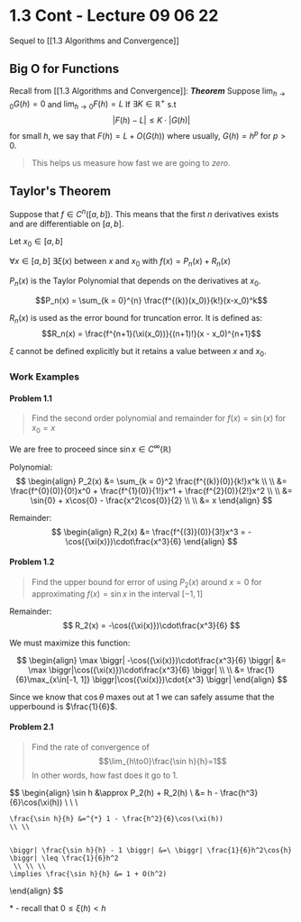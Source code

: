 # 1.3 Cont - Lecture 09 06 22
Sequel to [[1.3 Algorithms and Convergence]]

## Big O for **Functions**
Recall from [[1.3 Algorithms and Convergence]]:
***Theorem***
Suppose $\lim_{h\to0}G(h)=0$ and $\lim_{h\to0}F(h) = L$ If $\exists K\in\mathbb{R}^+$ s.t 
$$
\biggr| F(h) - L \biggr| \leq K\cdot|G(h)|
$$
for small $h$, we say that $F(h) = L + O(G(h))$ where usually, $G(h) = h^p$ for $p\gt0$. 

> This helps us measure how fast we are going to *zero*. 

## Taylor's Theorem
Suppose that $f\in C^n([a, b])$. This means that the first $n$ derivatives exists and are differentiable on $[a, b]$. 

Let $x_0 \in [a, b]$

$\forall x\in[a, b]\ \exists\xi(x)$ between $x$ and $x_0$ with $f(x) = P_n(x) + R_n(x)$

$P_n(x)$ is the Taylor Polynomial that depends on the derivatives at $x_0$.

$$P_n(x) = \sum_{k = 0}^{n} \frac{f^{(k)}(x_0)}{k!}(x-x_0)^k$$

$R_n(x)$ is used as the error bound for truncation error. It is defined as:
$$R_n(x) = \frac{f^{n+1}(\xi(x_0))}{(n+1)!}(x - x_0)^{n+1}$$

$\xi$ cannot be defined explicitly but it retains a value between $x$ and $x_0$. 

### Work Examples
#### Problem 1.1
> Find the second order polynomial and remainder for $f(x) = \sin(x)$ for $x_0 = x$

We are free to proceed since $\sin{x} \in C^{\infty}(\mathbb{R})$

Polynomial:
$$
\begin{align}
	P_2(x) &= \sum_{k = 0}^2 \frac{f^{(k)}(0)}{k!}x^k \\ \\
		   &= \frac{f^{0}(0)}{0!}x^0 + \frac{f^{1}(0)}{1!}x^1 + \frac{f^{2}(0)}{2!}x^2 \\ \\ 
		   &= \sin{0} + x\cos{0} - \frac{x^2\cos{0}}{2} \\ \\ 
		   &= x
\end{align}
$$

Remainder:
$$
\begin{align}
	R_2(x) &= \frac{f^{(3)}(0)}{3!}x^3 = -\cos({\xi(x)})\cdot\frac{x^3}{6}
\end{align}
$$

#### Problem 1.2
> Find the upper bound for error of using $P_2(x)$ around $x = 0$ for approximating $f(x) = \sin x$ in the interval $[-1, 1]$

Remainder: 
$$
R_2(x) = -\cos({\xi(x)})\cdot\frac{x^3}{6}
$$

We must maximize this function:

$$
\begin{align}
	\max \biggr| -\cos({\xi(x)})\cdot\frac{x^3}{6} \biggr| &= \max \biggr|\cos({\xi(x)})\cdot\frac{x^3}{6} \biggr| \\ \\
	&= \frac{1}{6}\max_{x\in[-1, 1]} \biggr|\cos({\xi(x)})\cdot{x^3} \biggr|
\end{align}
$$

Since we know that $\cos \theta$ maxes out at $1$ we can safely assume that the upperbound is $\frac{1}{6}$. 

#### Problem 2.1
> Find the rate of convergence of $$\lim_{h\to0}\frac{\sin h}{h}=1$$
> In other words, how fast does it go to $1$. 

$$
\begin{align}
	\sin h &\approx P_2(h) + R_2(h)
		\\
		&= h - \frac{h^3}{6}\cos(\xi(h))
		\\ \\ \\ 
		
	\frac{\sin h}{h} &=^{*} 1 - \frac{h^2}{6}\cos(\xi(h))
	\\ \\ 
	
	
	\biggr| \frac{\sin h}{h} - 1 \biggr| &=\ \biggr| \frac{1}{6}h^2\cos{h} \biggr| \leq \frac{1}{6}h^2
	 \\ \\ \\
	\implies \frac{\sin h}{h} &= 1 + O(h^2)
	
\end{align}
$$

\* - recall that $0\leq \xi(h) \lt h$


